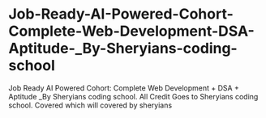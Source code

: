 # Job-Ready-AI-Powered-Cohort-Complete-Web-Development-DSA-Aptitude-_By-Sheryians-coding-school
Job Ready AI Powered Cohort: Complete Web Development + DSA + Aptitude _By Sheryians coding school. All Credit Goes to Sheryians coding school. Covered which will covered by sheryians
